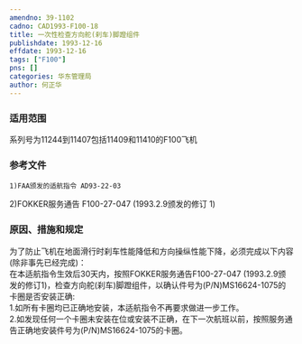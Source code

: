 ```yaml
---
amendno: 39-1102  
cadno: CAD1993-F100-18  
title: 一次性检查方向舵(刹车)脚蹬组件  
publishdate: 1993-12-16  
effdate: 1993-12-16  
tags: ["F100"]  
pns: []  
categories: 华东管理局  
author: 何正华  
---
```

  
### 适用范围  
系列号为11244到11407包括11409和11410的F100飞机  
  
<!--more-->  
### 参考文件  
    1)FAA颁发的适航指令 AD93-22-03  
2)FOKKER服务通告 F100-27-047 (1993.2.9颁发的修订 1)  
  
### 原因、措施和规定  
为了防止飞机在地面滑行时刹车性能降低和方向操纵性能下降，必须完成以下内容(除非事先已经完成)：  
在本适航指令生效后30天内，按照FOKKER服务通告F100-27-047 (1993.2.9颁发的修订1)，检查方向舵(刹车)脚蹬组件，以确认件号为(P/N)MS16624-1075的卡圈是否安装正确:  
    1.如所有卡圈均已正确地安装，本适航指令不再要求做进一步工作。  
    2.如发现任何一个卡圈未安装在位或安装不正确，在下一次航班以前，按照服务通告正确地安装件号为(P/N)MS16624-1075的卡圈。  
  
